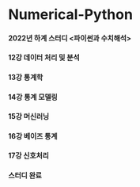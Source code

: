 # Numerical-Python

#### 2022년 하계 스터디 <파이썬과 수치해석>

#### 12강 데이터 처리 및 분석
#### 13강 통계학
#### 14강 통계 모델링
#### 15강 머신러닝
#### 16강 베이즈 통계
#### 17강 신호처리

#### 스터디 완료
